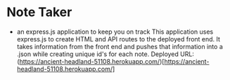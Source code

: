# Note Taker
* an express.js application to keep you on track
This application uses express.js to create HTML and API routes to the deployed front end. 
It takes information from the front end and pushes that information into a .json while creating unique id's for each note.
Deployed URL: (https://ancient-headland-51108.herokuapp.com/)[https://ancient-headland-51108.herokuapp.com/]

